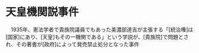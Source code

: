 # 天皇機関説事件
　1935年、憲法学者で貴族院議員でもあった美濃部達吉が主張する「[統治権]は[国家]にあり、[天皇]もその一機関である」という学説が、[貴族院]で問題とされ、その著書が[政府]によって発売禁止処分となった事件
